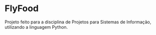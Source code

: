 # FlyFood
Projeto feito para a disciplina de Projetos para Sistemas de Informação, utilizando a linguagem Python.
